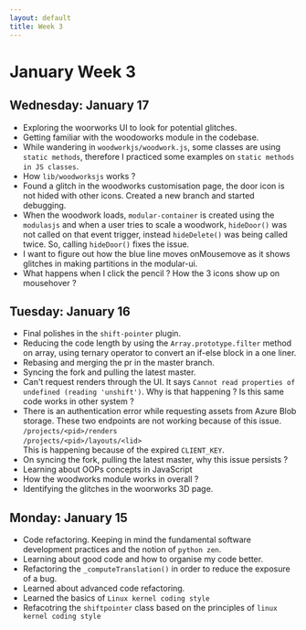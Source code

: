 ```yaml
---
layout: default
title: Week 3
---
```

# **January Week 3**
## **Wednesday: January 17**
- Exploring the woorworks UI to look for potential glitches.
- Getting familiar with the woodoworks module in the codebase.
- While wandering in `woodworkjs/woodwork.js`, some classes are using `static methods`, therefore I practiced some examples on `static methods in JS classes`.
- How `lib/woodworksjs` works ?
- Found a glitch in the woodworks customisation page, the door icon is not hided with other icons. Created a new branch and started debugging.
- When the woodwork loads, `modular-container` is created using the `modulasjs` and when a user tries to scale a woodwork, `hideDoor()` was not called on that event trigger, instead `hideDelete()` was being called twice. So, calling `hideDoor()` fixes the issue.
- I want to figure out how the blue line moves onMousemove as it shows glitches in making partitions in the modular-ui.
- What happens when I click the pencil ? How the 3 icons show up on mousehover ?

## **Tuesday: January 16**
- Final polishes in the `shift-pointer` plugin.
- Reducing the code length by using the `Array.prototype.filter` method on array, using ternary operator to convert an if-else block in a one liner.
- Rebasing and merging the pr in the master branch.
- Syncing the fork and pulling the latest master.
- Can't request renders through the UI. It says `Cannot read properties of undefined (reading 'unshift')`. Why is that happening ?
Is this same code works in other system ?
- There is an authentication error while requesting assets from Azure Blob storage. These two endpoints are not working because of this issue.<br>
`/projects/<pid>/renders` <br>
`/projects/<pid>/layouts/<lid>`<br>
This is happening because of the expired `CLIENT_KEY`.
- On syncing the fork, pulling the latest master, why this issue persists ?
- Learning about OOPs concepts in JavaScript
- How the woodworks module works in overall ?
- Identifying the glitches in the woorworks 3D page.

## **Monday: January 15**
- Code refactoring. Keeping in mind the fundamental software development practices and the notion of `python zen`.
- Learning about good code and how to organise my code better.
- Refactoring the `_computeTranslation()` in order to reduce the exposure of a bug.
- Learned about advanced code refactoring.
- Learned the basics of `Linux kernel coding style`
- Refacotring the `shiftpointer` class based on the principles of `linux kernel coding style`


